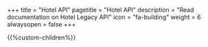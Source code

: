 +++
title = "Hotel API"
pagetitle = "Hotel API"
description = "Read documentation on Hotel Legacy API"
icon = "fa-building" 
weight = 6
alwaysopen = false
+++

{{%custom-children%}}
